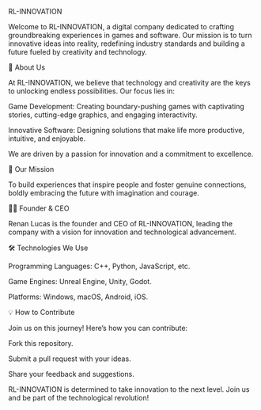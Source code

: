RL-INNOVATION

Welcome to RL-INNOVATION, a digital company dedicated to crafting groundbreaking experiences in games and software. Our mission is to turn innovative ideas into reality, redefining industry standards and building a future fueled by creativity and technology.

🌟 About Us

At RL-INNOVATION, we believe that technology and creativity are the keys to unlocking endless possibilities. Our focus lies in:

Game Development: Creating boundary-pushing games with captivating stories, cutting-edge graphics, and engaging interactivity.

Innovative Software: Designing solutions that make life more productive, intuitive, and enjoyable.

We are driven by a passion for innovation and a commitment to excellence.

🚀 Our Mission

To build experiences that inspire people and foster genuine connections, boldly embracing the future with imagination and courage.

👨‍💼 Founder & CEO

Renan Lucas is the founder and CEO of RL-INNOVATION, leading the company with a vision for innovation and technological advancement.

🛠️ Technologies We Use

Programming Languages: C++, Python, JavaScript, etc.

Game Engines: Unreal Engine, Unity, Godot.

Platforms: Windows, macOS, Android, iOS.

💡 How to Contribute

Join us on this journey! Here’s how you can contribute:

Fork this repository.

Submit a pull request with your ideas.

Share your feedback and suggestions.

RL-INNOVATION is determined to take innovation to the next level. Join us and be part of the technological revolution!


